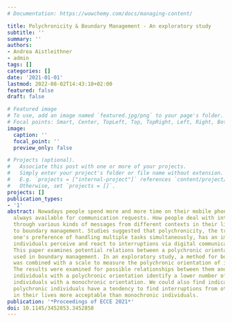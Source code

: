 ```yaml
---
# Documentation: https://wowchemy.com/docs/managing-content/

title: Polychronicity & Boundary Management - An exploratory study
subtitle: ''
summary: ''
authors:
- Andrea Aistleithner
- admin
tags: []
categories: []
date: '2021-01-01'
lastmod: 2022-08-02T14:43:10+02:00
featured: false
draft: false

# Featured image
# To use, add an image named `featured.jpg/png` to your page's folder.
# Focal points: Smart, Center, TopLeft, Top, TopRight, Left, Right, BottomLeft, Bottom, BottomRight.
image:
  caption: ''
  focal_point: ''
  preview_only: false

# Projects (optional).
#   Associate this post with one or more of your projects.
#   Simply enter your project's folder or file name without extension.
#   E.g. `projects = ["internal-project"]` references `content/project/deep-learning/index.md`.
#   Otherwise, set `projects = []`.
projects: []
publication_types:
- '1'
abstract: Nowadays people spend more and more time on their mobile phones and are
  always available for communication requests. How people deal with interruptions
  through various kinds of messages from different contexts in their lives is subject
  to boundary management. Studies suggested that polychronicity, the trait describing
  one's preference of handling multiple tasks simultaneously, has an impact on how
  individuals perceive and react to interruptions via digital communication media.
  This paper examines potential relations between a polychronic orientation and strategies
  used in boundary management. In an exploratory study, a method for boundary profiling
  was combined with a scale to measure the polychronic orientation of individuals.
  The results were examined for possible relationships between them and show that
  individuals with a polychronic orientation identify a lower number of contexts than
  individuals with a monochronic orientation. We could also find indications that
  polychronic individuals have a tendency to find interruptions from other contexts
  in their lives more acceptable than monochronic individuals.
publication: '*Proceedings of ECCE 2021*'
doi: 10.1145/3452853.3452858
---
```

